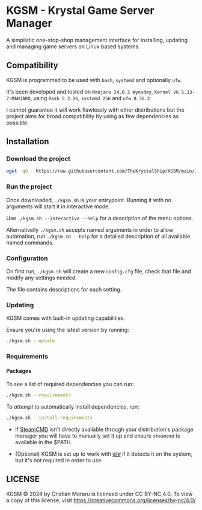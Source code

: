# KGSM - Krystal Game Server Manager

A simplistic one-stop-shop management interface for installing, updating and managing game servers on Linux based systems.

## Compatibility

KGSM is programmed to be used with `bash`, `systemd` and optionally `ufw`.

It's been developed and tested on `Manjaro 24.0.2 Wynsdey`, `Kernel v6.5.13-7-MANJARO`, using `Bash 5.2.26`, `systemd 256` and `ufw 0.36.2`.

I cannot guarantee it will work flawlessly with other distributions but the project aims for broad compatibility by using as few dependencies as possible.

## Installation

### Download the project

```sh
wget -qO - https://raw.githubusercontent.com/TheKrystalShip/KGSM/main/installer.sh | sh
```

### Run the project

Once downloaded, `./kgsm.sh` is your entrypoint. Running it with no arguments will start it in interactive mode.

Use `./kgsm.sh --interactive --help` for a description of the menu options.

Alternativelly `./kgsm.sh` accepts named arguments in order to allow automation, run `./kgsm.sh --help` for a detailed description of all available named commands.

### Configuration

On first run, `./kgsm.sh` will create a new `config.cfg` file, check that file and modify any settings needed.

The file contains descriptions for each setting.

### Updating

KGSM comes with built-in updating capabilities.

Ensure you're using the latest version by running:

```sh
./kgsm.sh --update
```

### Requirements

#### Packages

To see a list of required dependencies you can run:

```sh
./kgsm.sh --requirements
```

To _attempt_ to automatically install dependencies, run:

```sh
./kgsm.sh --install-requirements
```

- If [SteamCMD](https://developer.valvesoftware.com/wiki/SteamCMD) isn't directly available through your distribution's package manager you will have to manually set it up and ensure `steamcmd` is available in the $PATH.

- (Optional) KGSM is set up to work with [`UFW`](https://en.wikipedia.org/wiki/Uncomplicated_Firewall) if it detects it on the system, but it's not required in order to use.

## LICENSE

KGSM © 2024 by Cristian Moraru is licensed under CC BY-NC 4.0. To view a copy of this license, visit https://creativecommons.org/licenses/by-nc/4.0/
